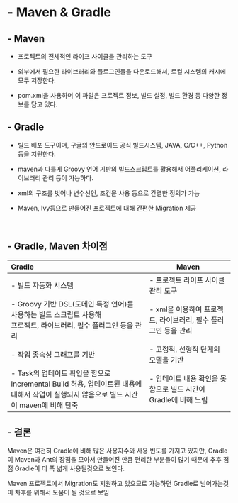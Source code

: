 # - Maven & Gradle

## - Maven

- 프로젝트의 전체적인 라이프 사이클을 관리하는 도구

- 외부에서 필요한 라이브러리와 플로그인들을 다운로드해서, 로컬 시스템의 캐시에 모두 저장한다.

- pom.xml을 사용하며 이 파일은 프로젝트 정보, 빌드 설정, 빌드 환경 등 다양한 정보를 담고 있다.

## - Gradle

- 빌드 배포 도구이며, 구글의 안드로이드 공식 빌드시스템, JAVA, C/C++, Python 등을 지원한다.

- maven과 다를게 Groovy 언어 기반의 빌드스크립트를 활용해서 어플리케이션, 라이브러리 관리 등이 가능하다.

- xml의 구조를 벗어나 변수선언, 조건문 사용 등으로 간결한 정의가 가능

- Maven, Ivy등으로 만들어진 프로젝트에 대해 간편한 Migration 제공

  

## - Gradle, Maven 차이점

| Gradle                                                                                          | Maven                                   |
|:----------------------------------------------------------------------------------------------- | --------------------------------------- |
| -  빌드 자동화 시스템                                                                                   | - 프로젝트 라이프 사이클 관리 도구                    |
| - Groovy 기반 DSL(도메인 특정 언어)를 <br/>사용하는 빌드 스크립트 사용해 <br/>프로젝트, 라이브러리, 필수 플러그인 등을 관리               | - xml을 이용하여 프로젝트, 라이브러리, 필수 플러그인 등을 관리  |
| - 작업 종속성 그래프를 기반                                                                                | - 고정적, 선형적 단계의 모델을 기반                   |
| - Task의 업데이트 확인을 함으로 <br/>Incremental Build 허용, 업데이트된 내용에 대해서 작업이 실행되지 않음으로 빌드 시간이 maven에 비해 단축 | - 업데이트 내용 확인을 못함으로 빌드 시간이 Gradle에 비해 느림 |

## - 결론

Maven은 여전히 Gradle에 비해 많은 사용자수와 사용 빈도를 가지고 있지만, Gradle이 Maven과 Ant의 장점을 모아서 만들어진 만큼 편리한 부분들이 많기 때문에 추후 점점 Gradle이 더 폭 넓게 사용될것으로 보인다.

Maven 프로젝트에서 Migration도 지원하고 있으므로 가능하면 Gradle로 넘어가는것이 차후를 위해서 도움이 될 것으로 보임
